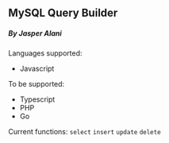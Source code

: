## MySQL Query Builder
##### By Jasper Alani

Languages supported:
- Javascript

To be supported:
- Typescript
- PHP
- Go

Current functions:
`select`
`insert`
`update`
`delete`
